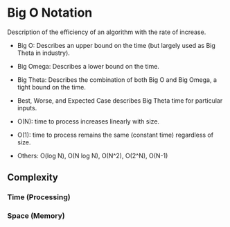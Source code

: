 # Big O Notation
Description of the efficiency of an algorithm with the rate of increase.

* Big O: Describes an upper bound on the time (but largely used as Big Theta in industry).
* Big Omega: Describes a lower bound on the time.
* Big Theta: Describes the combination of both Big O and Big Omega, a tight bound on the time.
* Best, Worse, and Expected Case describes Big Theta time for particular inputs.

* O(N): time to process increases linearly with size.
* O(1): time to process remains the same (constant time) regardless of size.
* Others: O(log N), O(N log N), O(N^2), O(2^N), O(N-1)

## Complexity
### Time (Processing)
### Space (Memory)
